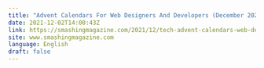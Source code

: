```yaml
---
title: "Advent Calendars For Web Designers And Developers (December 2021 Edition)"
date: 2021-12-02T14:00:43Z
link: https://smashingmagazine.com/2021/12/tech-advent-calendars-web-developers-web-designers-2021/?utm_medium=RSS&utm_source=news.12bit.vn
site: www.smashingmagazine.com
language: English
draft: false
---
```

